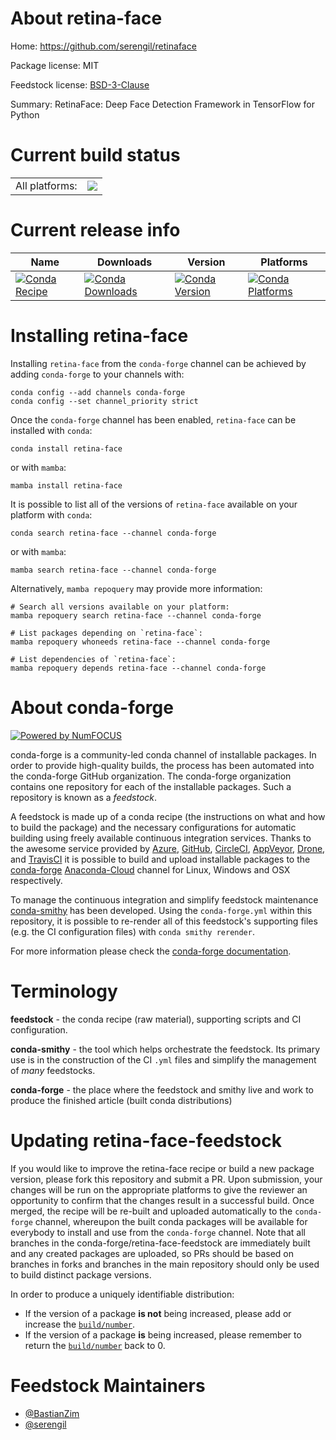 About retina-face
=================

Home: https://github.com/serengil/retinaface

Package license: MIT

Feedstock license: [BSD-3-Clause](https://github.com/conda-forge/retina-face-feedstock/blob/main/LICENSE.txt)

Summary: RetinaFace: Deep Face Detection Framework in TensorFlow for Python

Current build status
====================


<table><tr><td>All platforms:</td>
    <td>
      <a href="https://dev.azure.com/conda-forge/feedstock-builds/_build/latest?definitionId=16286&branchName=main">
        <img src="https://dev.azure.com/conda-forge/feedstock-builds/_apis/build/status/retina-face-feedstock?branchName=main">
      </a>
    </td>
  </tr>
</table>

Current release info
====================

| Name | Downloads | Version | Platforms |
| --- | --- | --- | --- |
| [![Conda Recipe](https://img.shields.io/badge/recipe-retina--face-green.svg)](https://anaconda.org/conda-forge/retina-face) | [![Conda Downloads](https://img.shields.io/conda/dn/conda-forge/retina-face.svg)](https://anaconda.org/conda-forge/retina-face) | [![Conda Version](https://img.shields.io/conda/vn/conda-forge/retina-face.svg)](https://anaconda.org/conda-forge/retina-face) | [![Conda Platforms](https://img.shields.io/conda/pn/conda-forge/retina-face.svg)](https://anaconda.org/conda-forge/retina-face) |

Installing retina-face
======================

Installing `retina-face` from the `conda-forge` channel can be achieved by adding `conda-forge` to your channels with:

```
conda config --add channels conda-forge
conda config --set channel_priority strict
```

Once the `conda-forge` channel has been enabled, `retina-face` can be installed with `conda`:

```
conda install retina-face
```

or with `mamba`:

```
mamba install retina-face
```

It is possible to list all of the versions of `retina-face` available on your platform with `conda`:

```
conda search retina-face --channel conda-forge
```

or with `mamba`:

```
mamba search retina-face --channel conda-forge
```

Alternatively, `mamba repoquery` may provide more information:

```
# Search all versions available on your platform:
mamba repoquery search retina-face --channel conda-forge

# List packages depending on `retina-face`:
mamba repoquery whoneeds retina-face --channel conda-forge

# List dependencies of `retina-face`:
mamba repoquery depends retina-face --channel conda-forge
```


About conda-forge
=================

[![Powered by
NumFOCUS](https://img.shields.io/badge/powered%20by-NumFOCUS-orange.svg?style=flat&colorA=E1523D&colorB=007D8A)](https://numfocus.org)

conda-forge is a community-led conda channel of installable packages.
In order to provide high-quality builds, the process has been automated into the
conda-forge GitHub organization. The conda-forge organization contains one repository
for each of the installable packages. Such a repository is known as a *feedstock*.

A feedstock is made up of a conda recipe (the instructions on what and how to build
the package) and the necessary configurations for automatic building using freely
available continuous integration services. Thanks to the awesome service provided by
[Azure](https://azure.microsoft.com/en-us/services/devops/), [GitHub](https://github.com/),
[CircleCI](https://circleci.com/), [AppVeyor](https://www.appveyor.com/),
[Drone](https://cloud.drone.io/welcome), and [TravisCI](https://travis-ci.com/)
it is possible to build and upload installable packages to the
[conda-forge](https://anaconda.org/conda-forge) [Anaconda-Cloud](https://anaconda.org/)
channel for Linux, Windows and OSX respectively.

To manage the continuous integration and simplify feedstock maintenance
[conda-smithy](https://github.com/conda-forge/conda-smithy) has been developed.
Using the ``conda-forge.yml`` within this repository, it is possible to re-render all of
this feedstock's supporting files (e.g. the CI configuration files) with ``conda smithy rerender``.

For more information please check the [conda-forge documentation](https://conda-forge.org/docs/).

Terminology
===========

**feedstock** - the conda recipe (raw material), supporting scripts and CI configuration.

**conda-smithy** - the tool which helps orchestrate the feedstock.
                   Its primary use is in the construction of the CI ``.yml`` files
                   and simplify the management of *many* feedstocks.

**conda-forge** - the place where the feedstock and smithy live and work to
                  produce the finished article (built conda distributions)


Updating retina-face-feedstock
==============================

If you would like to improve the retina-face recipe or build a new
package version, please fork this repository and submit a PR. Upon submission,
your changes will be run on the appropriate platforms to give the reviewer an
opportunity to confirm that the changes result in a successful build. Once
merged, the recipe will be re-built and uploaded automatically to the
`conda-forge` channel, whereupon the built conda packages will be available for
everybody to install and use from the `conda-forge` channel.
Note that all branches in the conda-forge/retina-face-feedstock are
immediately built and any created packages are uploaded, so PRs should be based
on branches in forks and branches in the main repository should only be used to
build distinct package versions.

In order to produce a uniquely identifiable distribution:
 * If the version of a package **is not** being increased, please add or increase
   the [``build/number``](https://docs.conda.io/projects/conda-build/en/latest/resources/define-metadata.html#build-number-and-string).
 * If the version of a package **is** being increased, please remember to return
   the [``build/number``](https://docs.conda.io/projects/conda-build/en/latest/resources/define-metadata.html#build-number-and-string)
   back to 0.

Feedstock Maintainers
=====================

* [@BastianZim](https://github.com/BastianZim/)
* [@serengil](https://github.com/serengil/)

